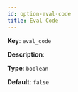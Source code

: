 ```yaml
---
id: option-eval-code
title: Eval Code
---
```

**Key**: `eval_code`

**Description**: 

**Type**: `boolean`

**Default**: `false`
